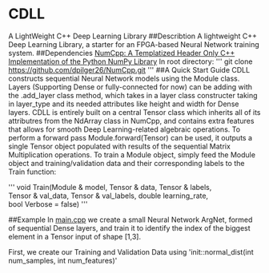 # CDLL
A LightWeight C++ Deep Learning Library
##Describtion
A lightweight C++ Deep Learning Library, a starter for an FPGA-based Neural Network training system.
##Dependencies
[NumCpp: A Templatized Header Only C++ Implementation of the Python NumPy Library](https://github.com/dpilger26/NumCpp)
In root directory:
'''
git clone https://github.com/dpilger26/NumCpp.git
'''
##A Quick Start Guide
CDLL constructs sequential Neural Network models using the Module class. Layers (Supporting Dense or fully-connected for now) can be adding with the
.add_layer class method, which takes in a layer class constructer taking in layer_type and its needed attributes like height and width for Dense layers.
CDLL is entirely built on a central Tensor<dtype> class which inherits all of its attributres from the NdArray<dtype> class in NumCpp, and contains extra features
that allows for smooth Deep Learning-related algebraic operations. To perform a forward pass Module.forward(Tensor<dtype>) can be used, it outputs a single Tensor<dtype>
object populated with results of the sequential Matrix Multiplication operations. To train a Module object, simply feed the Module object and training/validation
data and their corresponding labels to the Train function:

'''
void Train(Module & model, Tensor<double> & data, Tensor<double> & labels,\
 Tensor<double> & val_data, Tensor<double> & val_labels, double learning_rate,\
                                             bool Verbose = false)
'''

##Example
In [main.cpp](https://github.com/EddCBen/CDLL/blob/main/main.cpp) we create a small Neural Network ArgNet, formed of sequential Dense layers, and train it 
to identify the index of the biggest element in a Tensor<double> input of shape [1,3].

First, we create our Training and Validation Data using 'init::normal_dist(int num_samples, int num_features)'
